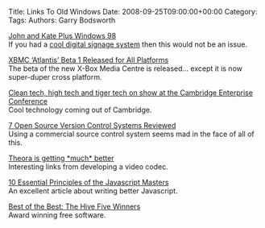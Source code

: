 Title: Links To Old Windows
Date: 2008-09-25T09:00:00+00:00
Category: 
Tags: 
Authors: Garry Bodsworth

[John and Kate Plus Windows 98][1]  
If you had a [cool digital signage system][2] then this would not be an issue.

[XBMC &#8216;Atlantis&#8217; Beta 1 Released for All Platforms][3]  
The beta of the new X-Box Media Centre is released&#8230; except it is now super-duper cross platform.

[Clean tech, high tech and tiger tech on show at the Cambridge Enterprise Conference ][4]  
Cool technology coming out of Cambridge.

[7 Open Source Version Control Systems Reviewed][5]  
Using a commercial source control system seems mad in the face of all of this.

[Theora is getting \*much\* better][6]  
Interesting links from developing a video codec.

[10 Essential Principles of the Javascript Masters][7]  
An excellent article about writing better Javascript.

[Best of the Best: The Hive Five Winners][8]  
Award winning free software.

 [1]: http://www.crunchgear.com/2008/09/24/john-and-kate-plus-windows-98/
 [2]: http://camvine.com
 [3]: http://lifehacker.com/5051874/xbmc-atlantis-beta-1-released-for-all-platforms
 [4]: http://www.cambridgenetwork.co.uk/news/article/default.aspx?objid=51510
 [5]: http://www.smashingmagazine.com/2008/09/18/the-top-7-open-source-version-control-systems/
 [6]: http://lwn.net/Articles/293076/
 [7]: http://nettuts.com/javascript-ajax/10-essential-principles-of-the-javascript-masters/
 [8]: http://lifehacker.com/5052582/best-of-the-best-the-hive-five-winners